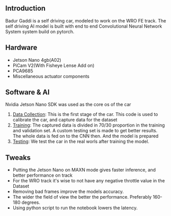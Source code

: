 ## Introduction

Badur Gaddi is a self driving car, modeled to work on the WRO FE track. The self driving AI model is built with end to end Convolutional Neural Network System system build on pytorch.

## Hardware

+ Jetson Nano 4gb(A02)
+ PiCam V2(With Fisheye Lense Add on)
+ PCA9685
+ Miscellaneous actuator components

## Software & AI

Nvidia Jetson Nano SDK was used as the core os of the car

1. [Data Collection](src/autopilot_data_collection.ipynb): This is the first stage of the car. This code is used to calibrate the car, and capture data for the dataset
2. [Training](src/autopilot_training.ipynb): The captured data is divided in 70/30 proportion in the training and validation set. A custom testing set is made to get better results. The whole data is fed on to the CNN then. And the model is prepared
3. [Testing](src/autopilot_testing.py): We test the car in the real worls after training the model.

## Tweaks

+ Putting the Jetson Nano on MAXN mode gives faster inference, and better performance on track
+ For the WRO track it's wise to not have any negative throttle value in the Dataset
+ Removing bad frames improve the models accuracy.
+ The wider the field of view the better the performance. Preferably 160-180 degrees. 
+ Using python script to run the notebook lowers the latency.

